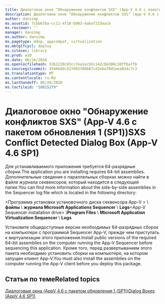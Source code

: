 ```yaml
---
title: Диалоговое окно "Обнаружение конфликтов SXS" (App-V 4.6 с пакетом обновления 1 (SP1))
description: Диалоговое окно "Обнаружение конфликтов SXS" (App-V 4.6 с пакетом обновления 1 (SP1))
author: dansimp
ms.assetid: 7cbb67ba-cc11-4f10-b903-4a6af233eacb
ms.reviewer: ''
manager: dansimp
ms.author: dansimp
ms.pagetype: mdop, appcompat, virtualization
ms.mktglfcycl: deploy
ms.sitesec: library
ms.prod: w10
ms.date: 06/16/2016
ms.openlocfilehash: 53b1220c83cc7ea1ec92c142cb6300c20ff6a7fb
ms.sourcegitcommit: 354664bc527d93f80687cd2eba70d1eea024c7c3
ms.translationtype: MT
ms.contentlocale: ru-RU
ms.lasthandoff: 06/26/2020
ms.locfileid: "10815279"
---
```

# <span data-ttu-id="17140-103">Диалоговое окно "Обнаружение конфликтов SXS" (App-V 4.6 с пакетом обновления 1 (SP1))</span><span class="sxs-lookup"><span data-stu-id="17140-103">SXS Conflict Detected Dialog Box (App-V 4.6 SP1)</span></span>


<span data-ttu-id="17140-104">Для устанавливаемого приложения требуется 64-разрядные сборки.</span><span class="sxs-lookup"><span data-stu-id="17140-104">The application you are installing requires 64-bit assemblies.</span></span> <span data-ttu-id="17140-105">Дополнительные сведения о параллельных сборках можно найти в файле журнала секвенсоров, который находится в следующей папке:</span><span class="sxs-lookup"><span data-stu-id="17140-105">You can find more information about the side-by-side assemblies in the Sequencer log file which is located in the following directory:</span></span>

<span data-ttu-id="17140-106">&lt;Программа установки установочного диска секвенсора App-V &gt;  \\ **файлы**  \\  **журнала Microsoft Applications Sequencer**  \\  **Logs**</span><span class="sxs-lookup"><span data-stu-id="17140-106">&lt;App-V Sequencer installation drive&gt; \\**Program Files** \\ **Microsoft Application Virtualization Sequencer** \\ **Logs**</span></span>

<span data-ttu-id="17140-107">Установите общедоступные версии необходимых 64-разрядных сборок на компьютере с программой Sequencer App-V, прежде чем приступать к виртуализации этого приложения.</span><span class="sxs-lookup"><span data-stu-id="17140-107">Install public versions of the required 64-bit assemblies on the computer running the App-V Sequencer before sequencing this application.</span></span> <span data-ttu-id="17140-108">Кроме того, перед развертыванием этого пакета необходимо установить сборки на компьютере, на котором запущен клиент App-V.</span><span class="sxs-lookup"><span data-stu-id="17140-108">You must also install the assemblies on the computer running the App-V client before you deploy this package.</span></span>

## <span data-ttu-id="17140-109">Статьи по теме</span><span class="sxs-lookup"><span data-stu-id="17140-109">Related topics</span></span>


[<span data-ttu-id="17140-110">Диалоговые окна (AppV 4.6 с пакетом обновления 1 (SP1))</span><span class="sxs-lookup"><span data-stu-id="17140-110">Dialog Boxes (AppV 4.6 SP1)</span></span>](dialog-boxes--appv-46-sp1-.md)

 

 





